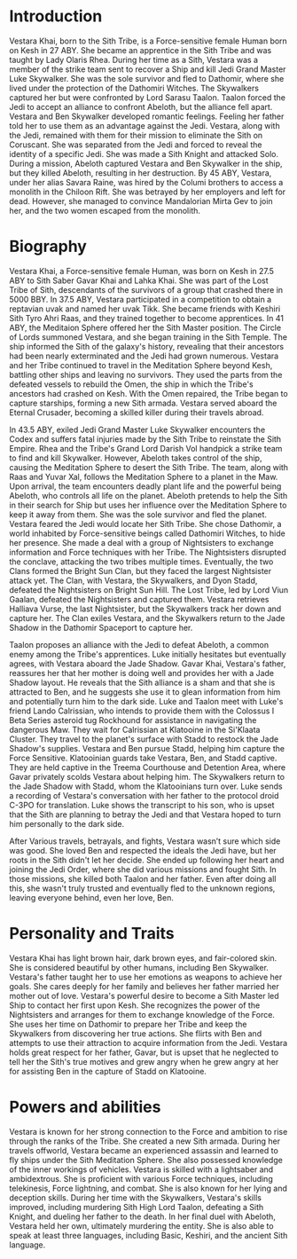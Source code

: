 # Introduction

Vestara Khai, born to the Sith Tribe, is a Force-sensitive female Human born on Kesh in 27 ABY.
She became an apprentice in the Sith Tribe and was taught by Lady Olaris Rhea.
During her time as a Sith, Vestara was a member of the strike team sent to recover a Ship and kill Jedi Grand Master Luke Skywalker.
She was the sole survivor and fled to Dathomir, where she lived under the protection of the Dathomiri Witches.
The Skywalkers captured her but were confronted by Lord Sarasu Taalon.
Taalon forced the Jedi to accept an alliance to confront Abeloth, but the alliance fell apart.
Vestara and Ben Skywalker developed romantic feelings.
Feeling her father told her to use them as an advantage against the Jedi.
Vestara, along with the Jedi, remained with them for their mission to eliminate the Sith on Coruscant.
She was separated from the Jedi and forced to reveal the identity of a specific Jedi.
She was made a Sith Knight and attacked Solo.
During a mission, Abeloth captured Vestara and Ben Skywalker in the ship, but they killed Abeloth, resulting in her destruction.
By 45 ABY, Vestara, under her alias Savara Raine, was hired by the Columi brothers to access a monolith in the Chiloon Rift.
She was betrayed by her employers and left for dead.
However, she managed to convince Mandalorian Mirta Gev to join her, and the two women escaped from the monolith.

# Biography

Vestara Khai, a Force-sensitive female Human, was born on Kesh in 27.5 ABY to Sith Saber Gavar Khai and Lahka Khai.
She was part of the Lost Tribe of Sith, descendants of the survivors of a group that crashed there in 5000 BBY.
In 37.5 ABY, Vestara participated in a competition to obtain a reptavian uvak and named her uvak Tikk.
She became friends with Keshiri Sith Tyro Ahri Raas, and they trained together to become apprentices.
In 41 ABY, the Meditaion Sphere offered her the Sith Master position.
The Circle of Lords summoned Vestara, and she began training in the Sith Temple.
The ship informed the Sith of the galaxy's history, revealing that their ancestors had been nearly exterminated and the Jedi had grown numerous.
Vestara and her Tribe continued to travel in the Meditation Sphere beyond Kesh, battling other ships and leaving no survivors.
They used the parts from the defeated vessels to rebuild the Omen, the ship in which the Tribe's ancestors had crashed on Kesh.
With the Omen repaired, the Tribe began to capture starships, forming a new Sith armada.
Vestara served aboard the Eternal Crusader, becoming a skilled killer during their travels abroad.

In 43.5 ABY, exiled Jedi Grand Master Luke Skywalker encounters the Codex and suffers fatal injuries made by the Sith Tribe to reinstate the Sith Empire.
Rhea and the Tribe's Grand Lord Darish Vol handpick a strike team to find and kill Skywalker.
However, Abeloth takes control of the ship, causing the Meditation Sphere to desert the Sith Tribe.
The team, along with Raas and Yuvar Xal, follows the Meditation Sphere to a planet in the Maw.
Upon arrival, the team encounters deadly plant life and the powerful being Abeloth, who controls all life on the planet.
Abeloth pretends to help the Sith in their search for Ship but uses her influence over the Meditation Sphere to keep it away from them.
She was the sole survivor and fled the planet.
Vestara feared the Jedi would locate her Sith Tribe.
She chose Dathomir, a world inhabited by Force-sensitive beings called Dathomiri Witches, to hide her presence.
She made a deal with a group of Nightsisters to exchange information and Force techniques with her Tribe.
The Nightsisters disrupted the conclave, attacking the two tribes multiple times.
Eventually, the two Clans formed the Bright Sun Clan, but they faced the largest Nightsister attack yet.
The Clan, with Vestara, the Skywalkers, and Dyon Stadd, defeated the Nightsisters on Bright Sun Hill.
The Lost Tribe, led by Lord Viun Gaalan, defeated the Nightsisters and captured them.
Vestara retrieves Halliava Vurse, the last Nightsister, but the Skywalkers track her down and capture her.
The Clan exiles Vestara, and the Skywalkers return to the Jade Shadow in the Dathomir Spaceport to capture her.

Taalon proposes an alliance with the Jedi to defeat Abeloth, a common enemy among the Tribe's apprentices.
Luke initially hesitates but eventually agrees, with Vestara aboard the Jade Shadow.
Gavar Khai, Vestara's father, reassures her that her mother is doing well and provides her with a Jade Shadow layout.
He reveals that the Sith alliance is a sham and that she is attracted to Ben, and he suggests she use it to glean information from him and potentially turn him to the dark side.
Luke and Taalon meet with Luke's friend Lando Calrissian, who intends to provide them with the Colossus I Beta Series asteroid tug Rockhound for assistance in navigating the dangerous Maw.
They wait for Calrissian at Klatooine in the Si'Klaata Cluster.
They travel to the planet's surface with Stadd to restock the Jade Shadow's supplies.
Vestara and Ben pursue Stadd, helping him capture the Force Sensitive.
Klatooinian guards take Vestara, Ben, and Stadd captive.
They are held captive in the Treema Courthouse and Detention Area, where Gavar privately scolds Vestara about helping him.
The Skywalkers return to the Jade Shadow with Stadd, whom the Klatooinians turn over.
Luke sends a recording of Vestara's conversation with her father to the protocol droid C-3PO for translation.
Luke shows the transcript to his son, who is upset that the Sith are planning to betray the Jedi and that Vestara hoped to turn him personally to the dark side.

After Various travels, betrayals, and fights, Vestara wasn’t sure which side was good.
She loved Ben and respected the ideals the Jedi have, but her roots in the Sith didn't let her decide.
She ended up following her heart and joining the Jedi Order, where she did various missions and fought Sith.
In those missions, she killed both Taalon and her father.
Even after doing all this, she wasn't truly trusted and eventually fled to the unknown regions, leaving everyone behind, even her love, Ben.

# Personality and Traits

Vestara Khai has light brown hair, dark brown eyes, and fair-colored skin.
She is considered beautiful by other humans, including Ben Skywalker.
Vestara's father taught her to use her emotions as weapons to achieve her goals.
She cares deeply for her family and believes her father married her mother out of love.
Vestara's powerful desire to become a Sith Master led Ship to contact her first upon Kesh.
She recognizes the power of the Nightsisters and arranges for them to exchange knowledge of the Force.
She uses her time on Dathomir to prepare her Tribe and keep the Skywalkers from discovering her true actions.
She flirts with Ben and attempts to use their attraction to acquire information from the Jedi.
Vestara holds great respect for her father, Gavar, but is upset that he neglected to tell her the Sith's true motives and grew angry when he grew angry at her for assisting Ben in the capture of Stadd on Klatooine.

# Powers and abilities

Vestara is known for her strong connection to the Force and ambition to rise through the ranks of the Tribe.
She created a new Sith armada.
During her travels offworld, Vestara became an experienced assassin and learned to fly ships under the Sith Meditation Sphere.
She also possessed knowledge of the inner workings of vehicles.
Vestara is skilled with a lightsaber and ambidextrous.
She is proficient with various Force techniques, including telekinesis, Force lightning, and combat.
She is also known for her lying and deception skills.
During her time with the Skywalkers, Vestara's skills improved, including murdering Sith High Lord Taalon, defeating a Sith Knight, and dueling her father to the death.
In her final duel with Abeloth, Vestara held her own, ultimately murdering the entity.
She is also able to speak at least three languages, including Basic, Keshiri, and the ancient Sith language.

